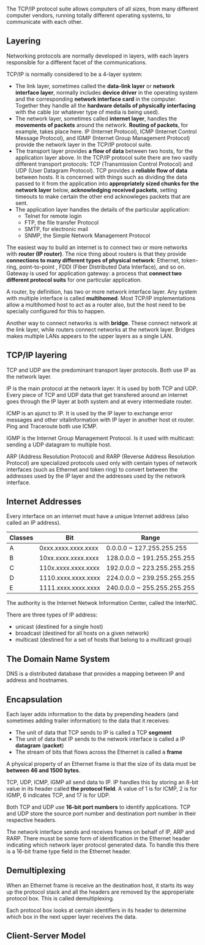   The TCP/IP protocol suite allows computers of all sizes, from many different computer vendors, running totally different operating systems, to communicate with each other.  
  
## Layering
  Networking protocols are normally developed in layers, with each layers responsible for a different facet of the communications.  
  
  TCP/IP is normally considered to be a 4-layer system:
  * The link layer, sometimes called the **data-link layer** or **network interface layer**, normally includes **device driver** in the operating system and the corresponding **network interface card** in the computer. Together they handle all the **hardware details of physically interfacing** with the cable (or whatever type of media is being used).
  * The network layer, sometimes called **internet layer**, handles the **movements of packets** around the network. **Routing of packets**, for example, takes place here. IP (Internet Protocol), ICMP (Internet Control Message Protocol), and IGMP (Internet Group Management Protocol) provide the network layer in the TCP/IP protocol suite.
  * The transport layer provides **a flow of data** between two hosts, for the application layer above. In the TCP/IP protocol suite there are two vastly different transport protocols: TCP (Transmission Control Protocol) and UDP (User Datagram Protocol). TCP provides a **reliable flow of data** between hosts. It is concerned with things such as dividing the data passed to it from the application into **appropriately sized chunks for the network layer** below, **acknowledging received packets**, setting timeouts to make certain the other end acknowleges packets that are sent.
  * The application layer handles the details of the particular application: 
    * Telnet for remote login
    * FTP, the file transfer Protocol
    * SMTP, for electronic mail
    * SNMP, the Simple Network Management Protocol
    
  The easiest way to build an internet is to connect two or more networks with **router (IP router)**. The nice thing about routers is that they provide **connections to many different types of physical network**: Ethernet, token-ring, point-to-point , FDDI (Fiber Distributed Data Interface), and so on.    
  Gateway is used for application gateway: a process that **connect two different protocol suits** for one particular application.
  
  A router, by definition, has two or more network interface layer. Any system with multiple interface is called **multihomed**. Most TCP/IP implementations allow a multihomed host to act as a router also, but the host need to be specially configured for this to happen.
  
  Another way to connect networks is with **bridge**. These connect network at the link layer, while routers connect networks at the network layer. Bridges makes multiple LANs appears to the upper layers as a single LAN.
  
## TCP/IP layering
  TCP and UDP are the predominant transport layer protocols. Both use IP as the network layer.  
  
  IP is the main protocol at the network layer. It is used by both TCP and UDP. Every piece of TCP and UDP data that get transfered around an internet goes through the IP layer at both system and at every intermediate router.  
  
  ICMP is an ajunct to IP. It is used by the IP layer to exchange error messages and other vitalinformation with IP layer in another host ot router. Ping and   Traceroute both use ICMP. 
  
  IGMP is the Internet Group Management Protocol. Is it used with multicast: sending a UDP datagram to multiple host.
  
  ARP (Address Resolution Protocol) and RARP (Reverse Address Resolution Protocol) are specialized protocols used only with centain types of network interfaces (such as Ethernet and token ring) to convert between the addresses used by the IP layer and the addresses used by the network interface.
  
## Internet Addresses
  Every interface on an internet must have a unique Internet address (also called an IP address).
  
  Classes|Bit|Range
  -------|---|-----
  A|0xxx.xxxx.xxxx.xxxx|0.0.0.0 ~ 127.255.255.255
  B|10xx.xxxx.xxxx.xxxx|128.0.0.0 ~ 191.255.255.255
  C|110x.xxxx.xxxx.xxxx|192.0.0.0 ~ 223.255.255.255
  D|1110.xxxx.xxxx.xxxx|224.0.0.0 ~ 239.255.255.255
  E|1111.xxxx.xxxx.xxxx|240.0.0.0 ~ 255.255.255.255
  
  The authority is the Internet Netwok Information Center, called the InterNIC.
  
  There are three types of IP address:
  * unicast (destined for a single host)
  * broadcast (destined for all hosts on a given network)
  * multicast (destined for a set of hosts that belong to a multicast group)

## The Domain Name System
  DNS is a distributed database that provides a mapping between IP and address and hostnames.
  
## Encapsulation
  Each layer adds information to the data by prepending headers (and sometimes adding trailer information) to the data that it receives:
  * The unit of data that TCP sends to IP is called a TCP **segment**
  * The unit of data that IP sends to the network interface is called a IP **datagram** (**packet**)
  * The stream of bits that flows across the Ethernet is called a **frame**
  
  A physical property of an Ethernet frame is that the size of its data must be **between 46 and 1500 bytes**.
  
  TCP, UDP, ICMP, IGMP all send data to IP. IP handles this by storing an 8-bit value in its header called **the protocol field**. A value of 1 is for ICMP, 2 is for IGMP, 6 indicates TCP, and 17 is for UDP.
  
  Both TCP and UDP use **16-bit port numbers** to identify applications. TCP and UDP store the source port number and destination port number in their respective headers.
  
  The network interface sends and receives frames on behalf of IP, ARP and RARP. There musst be some form of identification in the Ethernet header indicating which network layer protocol generated data. To handle this there is a 16-bit frame type field in the Ethernet header.
  
## Demultiplexing
  When an Ethernet frame is receive an the destination host, it starts its way up the protocol stack and all the headers are removed by the approperiate protocol box. This is called demultiplexing.
  
  Each protocol box looks at centain identifiers in its header to determine which box in the next upper layer receives the data.
  
## Client-Server Model
  
